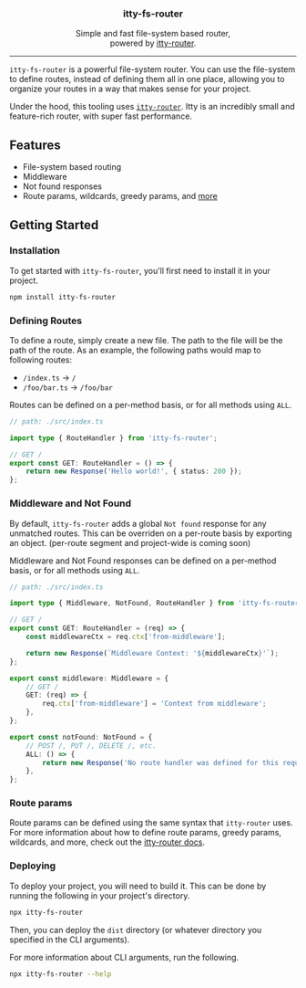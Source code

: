 <p align="center">
  <h3 align="center">itty-fs-router</h3>

  <p align="center">
    Simple and fast file-system based router,
    <br />
    powered by <a href="https://github.com/kwhitley/itty-router">itty-router</a>.
  </p>
</p>

---

`itty-fs-router` is a powerful file-system router. You can use the file-system to define routes, instead of defining them all in one place, allowing you to organize your routes in a way that makes sense for your project.

Under the hood, this tooling uses [`itty-router`](https://github.com/kwhitley/itty-router). Itty is an incredibly small and feature-rich router, with super fast performance.

## Features

- File-system based routing
- Middleware
- Not found responses
- Route params, wildcards, greedy params, and [more](https://itty.dev/itty-router/route-patterns)

## Getting Started

### Installation

To get started with `itty-fs-router`, you'll first need to install it in your project.

```sh
npm install itty-fs-router
```

### Defining Routes

To define a route, simply create a new file. The path to the file will be the path of the route. As an example, the following paths would map to following routes:

- `/index.ts` -> `/`
- `/foo/bar.ts` -> `/foo/bar`

Routes can be defined on a per-method basis, or for all methods using `ALL`.

```ts
// path: ./src/index.ts

import type { RouteHandler } from 'itty-fs-router';

// GET /
export const GET: RouteHandler = () => {
	return new Response('Hello world!', { status: 200 });
};
```

### Middleware and Not Found

By default, `itty-fs-router` adds a global `Not found` response for any unmatched routes. This can be overriden on a per-route basis by exporting an object. (per-route segment and project-wide is coming soon)

Middleware and Not Found responses can be defined on a per-method basis, or for all methods using `ALL`.

```ts
// path: ./src/index.ts

import type { Middleware, NotFound, RouteHandler } from 'itty-fs-router';

// GET /
export const GET: RouteHandler = (req) => {
	const middlewareCtx = req.ctx['from-middleware'];

	return new Response(`Middleware Context: '${middlewareCtx}'`);
};

export const middleware: Middleware = {
	// GET /
	GET: (req) => {
		req.ctx['from-middleware'] = 'Context from middleware';
	},
};

export const notFound: NotFound = {
	// POST /, PUT /, DELETE /, etc.
	ALL: () => {
		return new Response('No route handler was defined for this request method', { status: 404 });
	},
};
```

### Route params

Route params can be defined using the same syntax that `itty-router` uses. For more information about how to define route params, greedy params, wildcards, and more, check out the [itty-router docs](https://itty.dev/itty-router/route-patterns).

### Deploying

To deploy your project, you will need to build it. This can be done by running the following in your project's directory.

```sh
npx itty-fs-router
```

Then, you can deploy the `dist` directory (or whatever directory you specified in the CLI arguments).

For more information about CLI arguments, run the following.

```sh
npx itty-fs-router --help
```
